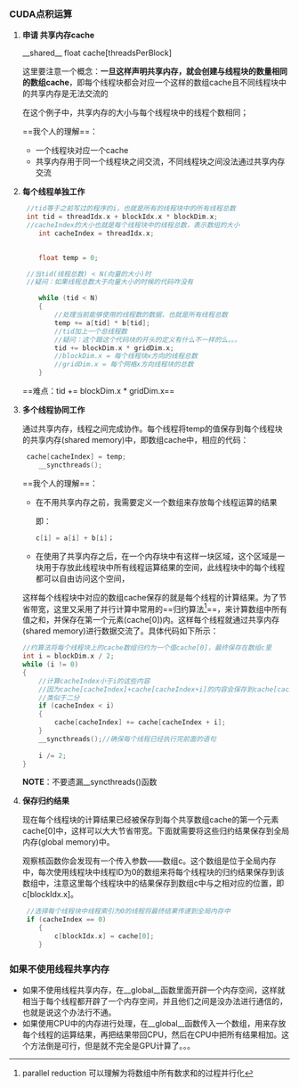 ### CUDA点积运算

1. **申请 共享内存cache**

   \_\_shared\_\_ float cache[threadsPerBlock]

   这里要注意一个概念：**一旦这样声明共享内存，就会创建与线程块的数量相同的数组cache**，即每个线程块都会对应一个这样的数组cache且不同线程块中的共享内存是无法交流的

   在这个例子中，共享内存的大小与每个线程块中的线程个数相同；

   ==我个人的理解==：

   * 一个线程块对应一个cache
   * 共享内存用于同一个线程块之间交流，不同线程块之间没法通过共享内存交流

2. **每个线程单独工作**

   ```C
   	//tid等于之前写过的程序的i，也就是所有的线程块中的所有线程总数
   	int tid = threadIdx.x + blockIdx.x * blockDim.x;
   	//cacheIndex的大小也就是每个线程块中的线程总数，表示数组的大小
       int cacheIndex = threadIdx.x;   
   	
   
       float temp = 0;
   
   	//当tid(线程总数) < N(向量的大小)时
   	//疑问：如果线程总数大于向量大小的时候的代码咋没有
   
       while (tid < N)
       {
           //处理当前能够使用的线程数的数据，也就是所有线程总数
           temp += a[tid] * b[tid];
           //tid加上一个总线程数
           //疑问：这个跟这个代码块的开头的定义有什么不一样的么。。。
           tid += blockDim.x * gridDim.x;
           //blockDim.x = 每个线程块x方向的线程总数
           //gridDim.x = 每个网格x方向线程块的总数
       }
   ```

   ==难点：tid += blockDim.x * gridDim.x==

3. **多个线程协同工作**

   通过共享内存，线程之间完成协作。每个线程将temp的值保存到每个线程块的共享内存(shared memory)中，即数组cache中，相应的代码：

   ```c
   	cache[cacheIndex] = temp;
       __syncthreads();
   ```

   ==我个人的理解==：

   * 在不用共享内存之前，我需要定义一个数组来存放每个线程运算的结果

     即：

     ```c
     c[i] = a[i] + b[i]；
     ```

   * 在使用了共享内存之后，在一个内存块中有这样一块区域，这个区域是一块用于存放此线程块中所有线程运算结果的空间，此线程块中的每个线程都可以自由访问这个空间，

   这样每个线程块中对应的数组cache保存的就是每个线程的计算结果。为了节省带宽，这里又采用了并行计算中常用的==归约算法[^1]==，来计算数组中所有值之和，并保存在第一个元素(cache[0])内。这样每个线程就通过共享内存(shared memory)进行数据交流了。具体代码如下所示：

   ```c
   //约算法将每个线程块上的cache数组归约为一个值cache[0]，最终保存在数组c里
   int i = blockDim.x / 2;
   while (i != 0)
   {
       //计算cacheIndex小于i的这些内容
       //因为cache[cacheIndex]+cache[cacheIndex+i]的内容会保存到cache[cacheIndex]中
       //类似于二分
       if (cacheIndex < i)
       {
           cache[cacheIndex] += cache[cacheIndex + i];
       }
       __syncthreads();//确保每个线程已经执行完前面的语句
       
       i /= 2;
   }
   ```

   **NOTE**：不要遗漏\_\_syncthreads()函数

4. **保存归约结果**

   现在每个线程块的计算结果已经被保存到每个共享数组cache的第一个元素cache[0]中，这样可以大大节省带宽。下面就需要将这些归约结果保存到全局内存(global memory)中。

   观察核函数你会发现有一个传入参数——数组c。这个数组是位于全局内存中，每次使用线程块中线程ID为0的数组来将每个线程块的归约结果保存到该数组中，注意这里每个线程块中的结果保存到数组c中与之相对应的位置，即c[blockIdx.x]。

   ```c
   	//选择每个线程块中线程索引为0的线程将最终结果传递到全局内存中
   	if (cacheIndex == 0)
       {
           c[blockIdx.x] = cache[0];
       }
   ```


[^1]: parallel reduction 可以理解为将数组中所有数求和的过程并行化



### 如果不使用线程共享内存

* 如果不使用线程共享内存，在\_\_global\_\_函数里面开辟一个内存空间，这样就相当于每个线程都开辟了一个内存空间，并且他们之间是没办法进行通信的，也就是说这个办法行不通。
* 如果使用CPU中的内存进行处理，在\_\_global\_\_函数传入一个数组，用来存放每个线程的运算结果，再把结果带回CPU，然后在CPU中把所有结果相加。这个方法倒是可行，但是就不完全是GPU计算了。。。